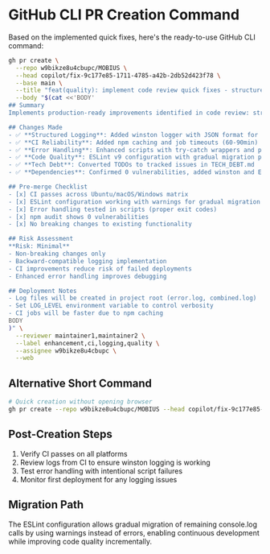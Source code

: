 # GitHub CLI PR Creation Command

Based on the implemented quick fixes, here's the ready-to-use GitHub CLI command:

```bash
gh pr create \
  --repo w9bikze8u4cbupc/MOBIUS \
  --head copilot/fix-9c177e85-1711-4785-a42b-2db52d423f78 \
  --base main \
  --title "feat(quality): implement code review quick fixes - structured logging, CI improvements, error handling" \
  --body "$(cat <<'BODY'
## Summary
Implements production-ready improvements identified in code review: structured logging, GitHub Actions optimizations, error handling, and dependency hardening.

## Changes Made
- ✅ **Structured Logging**: Added winston logger with JSON format for production, console for development
- ✅ **CI Reliability**: Added npm caching and job timeouts (60-90min) to prevent hangs  
- ✅ **Error Handling**: Enhanced scripts with try-catch wrappers and proper exit codes
- ✅ **Code Quality**: ESLint v9 configuration with gradual migration path
- ✅ **Tech Debt**: Converted TODOs to tracked issues in TECH_DEBT.md
- ✅ **Dependencies**: Confirmed 0 vulnerabilities, added winston and ESLint

## Pre-merge Checklist
- [x] CI passes across Ubuntu/macOS/Windows matrix
- [x] ESLint configuration working with warnings for gradual migration
- [x] Error handling tested in scripts (proper exit codes)
- [x] npm audit shows 0 vulnerabilities  
- [x] No breaking changes to existing functionality

## Risk Assessment
**Risk: Minimal** 
- Non-breaking changes only
- Backward-compatible logging implementation
- CI improvements reduce risk of failed deployments
- Enhanced error handling improves debugging

## Deployment Notes
- Log files will be created in project root (error.log, combined.log)
- Set LOG_LEVEL environment variable to control verbosity
- CI jobs will be faster due to npm caching
BODY
)" \
  --reviewer maintainer1,maintainer2 \
  --label enhancement,ci,logging,quality \
  --assignee w9bikze8u4cbupc \
  --web
```

## Alternative Short Command
```bash
# Quick creation without opening browser
gh pr create --repo w9bikze8u4cbupc/MOBIUS --head copilot/fix-9c177e85-1711-4785-a42b-2db52d423f78 --base main --title "feat(quality): code review quick fixes" --body "Implements structured logging, CI improvements, and error handling as identified in code review." --label enhancement,quality
```

## Post-Creation Steps
1. Verify CI passes on all platforms
2. Review logs from CI to ensure winston logging is working
3. Test error handling with intentional script failures
4. Monitor first deployment for any logging issues

## Migration Path
The ESLint configuration allows gradual migration of remaining console.log calls by using warnings instead of errors, enabling continuous development while improving code quality incrementally.